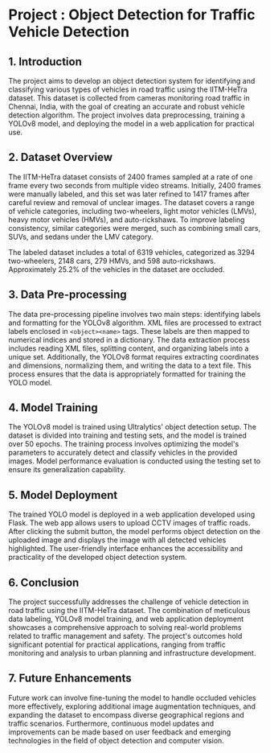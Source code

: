 # Project : Object Detection for Traffic Vehicle Detection

## 1. Introduction
The project aims to develop an object detection system for identifying and classifying various types of vehicles in road traffic using the IITM-HeTra dataset. This dataset is collected from cameras monitoring road traffic in Chennai, India, with the goal of creating an accurate and robust vehicle detection algorithm. The project involves data preprocessing, training a YOLOv8 model, and deploying the model in a web application for practical use.

## 2. Dataset Overview
The IITM-HeTra dataset consists of 2400 frames sampled at a rate of one frame every two seconds from multiple video streams. Initially, 2400 frames were manually labeled, and this set was later refined to 1417 frames after careful review and removal of unclear images. The dataset covers a range of vehicle categories, including two-wheelers, light motor vehicles (LMVs), heavy motor vehicles (HMVs), and auto-rickshaws. To improve labeling consistency, similar categories were merged, such as combining small cars, SUVs, and sedans under the LMV category.

The labeled dataset includes a total of 6319 vehicles, categorized as 3294 two-wheelers, 2148 cars, 279 HMVs, and 598 auto-rickshaws. Approximately 25.2% of the vehicles in the dataset are occluded.

## 3. Data Pre-processing
The data pre-processing pipeline involves two main steps: identifying labels and formatting for the YOLOv8 algorithm. XML files are processed to extract labels enclosed in `<object><name>` tags. These labels are then mapped to numerical indices and stored in a dictionary. The data extraction process includes reading XML files, splitting content, and organizing labels into a unique set. Additionally, the YOLOv8 format requires extracting coordinates and dimensions, normalizing them, and writing the data to a text file. This process ensures that the data is appropriately formatted for training the YOLO model.

## 4. Model Training
The YOLOv8 model is trained using Ultralytics' object detection setup. The dataset is divided into training and testing sets, and the model is trained over 50 epochs. The training process involves optimizing the model's parameters to accurately detect and classify vehicles in the provided images. Model performance evaluation is conducted using the testing set to ensure its generalization capability.

## 5. Model Deployment
The trained YOLO model is deployed in a web application developed using Flask. The web app allows users to upload CCTV images of traffic roads. After clicking the submit button, the model performs object detection on the uploaded image and displays the image with all detected vehicles highlighted. The user-friendly interface enhances the accessibility and practicality of the developed object detection system.

## 6. Conclusion
The project successfully addresses the challenge of vehicle detection in road traffic using the IITM-HeTra dataset. The combination of meticulous data labeling, YOLOv8 model training, and web application deployment showcases a comprehensive approach to solving real-world problems related to traffic management and safety. The project's outcomes hold significant potential for practical applications, ranging from traffic monitoring and analysis to urban planning and infrastructure development.

## 7. Future Enhancements
Future work can involve fine-tuning the model to handle occluded vehicles more effectively, exploring additional image augmentation techniques, and expanding the dataset to encompass diverse geographical regions and traffic scenarios. Furthermore, continuous model updates and improvements can be made based on user feedback and emerging technologies in the field of object detection and computer vision.
